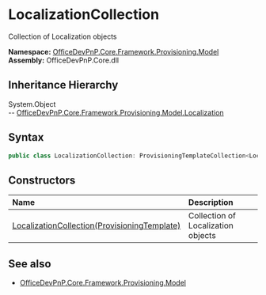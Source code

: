 # LocalizationCollection
Collection of Localization objects  

**Namespace:** [OfficeDevPnP.Core.Framework.Provisioning.Model](OfficeDevPnP.Core.Framework.Provisioning.Model.md)  
**Assembly:** OfficeDevPnP.Core.dll  
## Inheritance Hierarchy
System.Object  
--  [OfficeDevPnP.Core.Framework.Provisioning.Model.Localization](OfficeDevPnP.Core.Framework.Provisioning.Model.Localization.md)
## Syntax
```C#
public class LocalizationCollection: ProvisioningTemplateCollection<Localization>
```
## Constructors
|**Name**|**Description**|
|:-----|:-----|
| [LocalizationCollection(ProvisioningTemplate)](OfficeDevPnP.Core.Framework.Provisioning.Model.LocalizationCollection.ctor1.md) |  Collection of Localization objects 
## See also
- [OfficeDevPnP.Core.Framework.Provisioning.Model](OfficeDevPnP.Core.Framework.Provisioning.Model.md)
